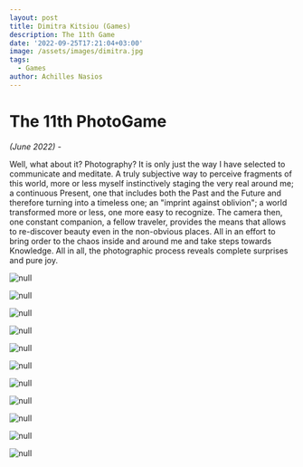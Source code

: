 ```yaml
---
layout: post
title: Dimitra Kitsiou (Games)
description: The 11th Game
date: '2022-09-25T17:21:04+03:00'
image: /assets/images/dimitra.jpg
tags:
  - Games
author: Achilles Nasios
---
```

# The 11th PhotoGame

_(June 2022)_ -

Well, what about it? Photography? It is only just the way I have selected to communicate and meditate. A truly subjective way to perceive fragments of this world, more or less myself instinctively staging the very real around me; a continuous Present, one that includes both the Past and the Future and therefore turning into a timeless one; an "imprint against oblivion"; a world transformed more or less, one more easy to recognize. The camera then, one constant companion, a fellow traveler, provides the means that allows to re-discover beauty even in the non-obvious places. All in an effort to bring order to the chaos inside and around me and take steps towards Knowledge. All in all, the photographic process reveals complete surprises and pure joy.

![null](/assets/images/dimitra-final-1.jpg)

![null](/assets/images/dimitra-final-2.jpg)

![null](/assets/images/dimitra-final-3.jpg)

![null](/assets/images/dimitra-final-4.jpg)

![null](/assets/images/dimitra-final-5.jpg)

![null](/assets/images/dimitra-final-6.jpg)

![null](/assets/images/dimitra-final-7.jpg)

![null](/assets/images/dimitra-final-8.jpg)

![null](/assets/images/dimitra-final-9.jpg)

![null](/assets/images/dimitra-final-10.jpg)

![null](/assets/images/dimitra-final-11.jpg)
